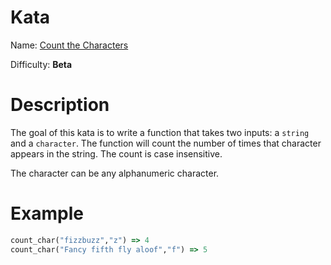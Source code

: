 # Kata
Name: [Count the Characters](https://www.codewars.com/kata/count-the-characters)

Difficulty: **Beta**

# Description
The goal of this kata is to write a function that takes two inputs: a `string` and a `character`. The function will count the number of times that character appears in the string. The count is case insensitive.

The character can be any alphanumeric character.

# Example
```ruby
count_char("fizzbuzz","z") => 4
count_char("Fancy fifth fly aloof","f") => 5
```